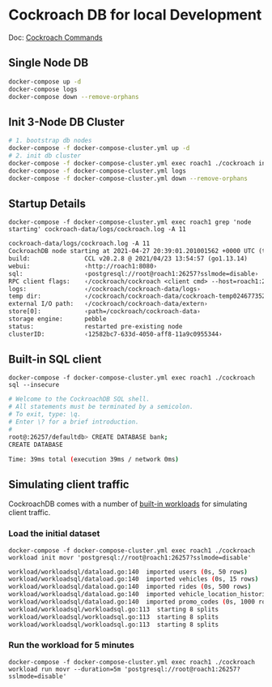 # Cockroach DB for local Development

Doc: [Cockroach Commands](https://www.cockroachlabs.com/docs/v20.2/cockroach-commands.html)

## Single Node DB

```sh
docker-compose up -d
docker-compose logs
docker-compose down --remove-orphans
```

## Init 3-Node DB Cluster

```sh
# 1. bootstrap db nodes
docker-compose -f docker-compose-cluster.yml up -d
# 2. init db cluster
docker-compose -f docker-compose-cluster.yml exec roach1 ./cockroach init --insecure
docker-compose -f docker-compose-cluster.yml logs
docker-compose -f docker-compose-cluster.yml down --remove-orphans
```

##  Startup Details

`docker-compose -f docker-compose-cluster.yml exec roach1 grep 'node starting' cockroach-data/logs/cockroach.log -A 11`

```txt
cockroach-data/logs/cockroach.log -A 11
CockroachDB node starting at 2021-04-27 20:39:01.201001562 +0000 UTC (took 4.6s)
build:               CCL v20.2.8 @ 2021/04/23 13:54:57 (go1.13.14)
webui:               ‹http://roach1:8080›
sql:                 ‹postgresql://root@roach1:26257?sslmode=disable›
RPC client flags:    ‹/cockroach/cockroach <client cmd> --host=roach1:26257 --insecure›
logs:                ‹/cockroach/cockroach-data/logs›
temp dir:            ‹/cockroach/cockroach-data/cockroach-temp024677352›
external I/O path:   ‹/cockroach/cockroach-data/extern›
store[0]:            ‹path=/cockroach/cockroach-data›
storage engine:      pebble
status:              restarted pre-existing node
clusterID:           ‹12582bc7-633d-4050-aff8-11a9c0955344›
```

## Built-in SQL client

`docker-compose -f docker-compose-cluster.yml exec roach1 ./cockroach sql --insecure`

```sh
# Welcome to the CockroachDB SQL shell.
# All statements must be terminated by a semicolon.
# To exit, type: \q.
# Enter \? for a brief introduction.
#
root@:26257/defaultdb> CREATE DATABASE bank;
CREATE DATABASE

Time: 39ms total (execution 39ms / network 0ms)
```

## Simulating client traffic

CockroachDB comes with a number of [built-in workloads](https://www.cockroachlabs.com/docs/v20.2/cockroach-workload) for simulating client traffic.

### Load the initial dataset

`docker-compose -f docker-compose-cluster.yml exec roach1 ./cockroach workload init movr 'postgresql://root@roach1:26257?sslmode=disable'`

```sh
workload/workloadsql/dataload.go:140  imported users (0s, 50 rows)
workload/workloadsql/dataload.go:140  imported vehicles (0s, 15 rows)
workload/workloadsql/dataload.go:140  imported rides (0s, 500 rows)
workload/workloadsql/dataload.go:140  imported vehicle_location_histories (0s, 1000 rows)
workload/workloadsql/dataload.go:140  imported promo_codes (0s, 1000 rows)
workload/workloadsql/workloadsql.go:113  starting 8 splits
workload/workloadsql/workloadsql.go:113  starting 8 splits
workload/workloadsql/workloadsql.go:113  starting 8 splits
```

### Run the workload for 5 minutes

`docker-compose -f docker-compose-cluster.yml exec roach1 ./cockroach workload run movr --duration=5m 'postgresql://root@roach1:26257?sslmode=disable'`
